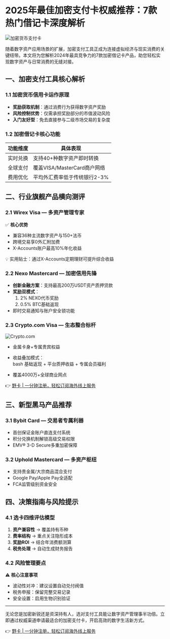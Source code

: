 # 2025年最佳加密支付卡权威推荐：7款热门借记卡深度解析

![加密货币支付卡](/007ACC/FFF?text=Crypto+Card+Guide)

随着数字资产应用场景的扩展，加密支付工具正成为连接虚拟经济与现实消费的关键纽带。本文将为您解析2024年最具竞争力的7款加密借记卡产品，助您轻松实现数字资产与日常消费的无缝对接。

## 一、加密支付工具核心解析

### 1.1 加密货币信用卡运作原理
- **奖励获取机制**：通过消费行为获得数字资产奖励
- **风险控制优势**：仅需承担奖励部分的市值波动风险
- **入门友好型**：免去直接参与二级市场交易的复杂度

### 1.2 加密借记卡核心功能
| 功能维度       | 具体表现                       |
|----------------|------------------------------|
| 实时兑换       | 支持40+种数字资产即时转换      |
| 全球支付       | 覆盖VISA/MasterCard商户网络    |
| 费用优化       | 平均外汇费率低于传统银行2-3%   |

## 二、行业旗舰产品横向测评

### 2.1 Wirex Visa — 多资产管理专家
✅ **核心优势**  
- 兼容36种主流数字资产与150+法币
- 跨境交易享0外汇附加费
- X-Accounts账户最高10%年化收益  

💡 实用贴士：通过X-Accounts定期理财可提升综合收益

### 2.2 Nexo Mastercard — 加密信用先锋
- **创新金融方案**：支持最高200万USDT资产质押贷款
- **奖励双模式**：  
  1. 2% NEXO代币奖励  
  2. 0.5% BTC基础返现
- 即时交易通知与账户安全锁功能

### 2.3 Crypto.com Visa — 生态整合标杆
![Crypto.com](/000000/FFF?text=Crypto.com)
- 金属卡身+专属贵宾权益
- 收益叠加模式：  
  bash
  基础返现 + 平台质押收益 + 专属会员福利
  
- 覆盖4000万+全球商业网点

👉 [野卡 | 一分钟注册，轻松订阅海外线上服务](https://bbtdd.com/yeka)

## 三、新型黑马产品推荐

### 3.1 Bybit Card — 交易者专属利器
- 首创保证金账户直连支付系统
- 积分兑换机制解锁高级交易权限
- EMV® 3-D Secure多重加密保障

### 3.2 Uphold Mastercard — 多资产枢纽
- 支持贵金属/大宗商品混合支付
- Google Pay/Apple Pay全适配
- FCA监管级别资金安全

## 四、决策指南与风险提示

### 4.1 选卡四维评估模型
1. **资产兼容性** → 覆盖持有币种
2. **费率结构** → 重点关注隐形成本
3. **奖励ROI** → 结合年消费额测算
4. **税务处理** → 自动生成财务报告

### 4.2 风险管理要点
⚠️ **核心注意事项**  
- 波动性对冲：建议设置自动兑付阀值
- 税务申报：保留完整交易记录
- 安全设置：启用生物识别验证

---

无论您是加密新锐还是资深持有人，选对支付工具能让数字资产管理事半功倍。立即通过权威渠道申请最适合的加密支付卡，开启高效的数字生活新方式。

👉 [野卡 | 一分钟注册，轻松订阅海外线上服务](https://bbtdd.com/yeka)
